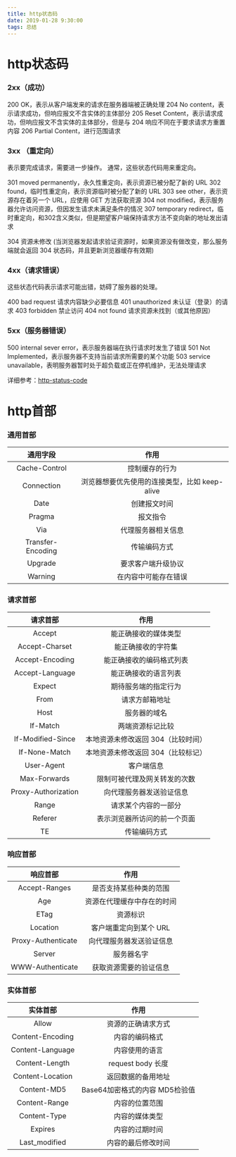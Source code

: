 ```yaml
---
title: http状态码
date: 2019-01-28 9:30:00
tags: 总结
---
```


# http状态码

###  2xx（成功） 
200 OK，表示从客户端发来的请求在服务器端被正确处理
204 No content，表示请求成功，但响应报文不含实体的主体部分
205 Reset Content，表示请求成功，但响应报文不含实体的主体部分，但是与 204 响应不同在于要求请求方重置内容
206 Partial Content，进行范围请求

### 3xx （重定向） 
表示要完成请求，需要进一步操作。 通常，这些状态代码用来重定向。

301 moved permanently，永久性重定向，表示资源已被分配了新的 URL
302 found，临时性重定向，表示资源临时被分配了新的 URL
303 see other，表示资源存在着另一个 URL，应使用 GET 方法获取资源
304 not modified，表示服务器允许访问资源，但因发生请求未满足条件的情况
307 temporary redirect，临时重定向，和302含义类似，但是期望客户端保持请求方法不变向新的地址发出请求

304 资源未修改 (当浏览器发起请求验证资源时，如果资源没有做改变，那么服务端就会返回 304 状态码，并且更新浏览器缓存有效期)



### 4xx（请求错误） 
这些状态代码表示请求可能出错，妨碍了服务器的处理。

400 bad request           请求内容缺少必要信息
401 unauthorized          未认证（登录）的请求
403 forbidden             禁止访问
404 not found             请求资源未找到（或其他原因）

### 5xx（服务器错误）
500 internal sever error，表示服务器端在执行请求时发生了错误
501 Not Implemented，表示服务器不支持当前请求所需要的某个功能
503 service unavailable，表明服务器暂时处于超负载或正在停机维护，无法处理请求

详细参考：[http-status-code](https://www.cnblogs.com/shanyou/archive/2012/05/06/2486134.html)

# http首部

### 通用首部
| 通用字段 | 作用 |
| :-: | :-: |
| Cache-Control |	控制缓存的行为 |
| Connection |	浏览器想要优先使用的连接类型，比如 keep-alive |
| Date |	创建报文时间 |
| Pragma |	报文指令 |
| Via |	代理服务器相关信息 |
| Transfer-Encoding |	传输编码方式 |
| Upgrade |	要求客户端升级协议 |
| Warning |	在内容中可能存在错误 |

### 请求首部
| 请求首部 |	作用 |
| :-: | :-: |
| Accept |	能正确接收的媒体类型
| Accept-Charset |	能正确接收的字符集
| Accept-Encoding |	能正确接收的编码格式列表
| Accept-Language |	能正确接收的语言列表
| Expect |	期待服务端的指定行为
| From |	请求方邮箱地址
| Host |	服务器的域名
| If-Match |	两端资源标记比较
| If-Modified-Since |	本地资源未修改返回 304（比较时间）
| If-None-Match |	本地资源未修改返回 304（比较标记）
| User-Agent |	客户端信息
| Max-Forwards |	限制可被代理及网关转发的次数
| Proxy-Authorization |	向代理服务器发送验证信息
| Range |	请求某个内容的一部分
| Referer |	表示浏览器所访问的前一个页面
| TE |	传输编码方式

### 响应首部
| 响应首部 |	作用 |
| :-: | :-: |
| Accept-Ranges |	是否支持某些种类的范围
| Age |	资源在代理缓存中存在的时间
| ETag |	资源标识
| Location |	客户端重定向到某个 URL
| Proxy-Authenticate |	向代理服务器发送验证信息
| Server |	服务器名字
| WWW-Authenticate |	获取资源需要的验证信息

### 实体首部
| 实体首部 |	作用 |
| :-: | :-: |
| Allow |	资源的正确请求方式 |
| Content-Encoding |	内容的编码格式
| Content-Language |	内容使用的语言
| Content-Length |	request body 长度
| Content-Location |	返回数据的备用地址
| Content-MD5 |	Base64加密格式的内容 MD5检验值
| Content-Range |	内容的位置范围
| Content-Type |	内容的媒体类型
| Expires |	内容的过期时间
| Last_modified |	内容的最后修改时间

